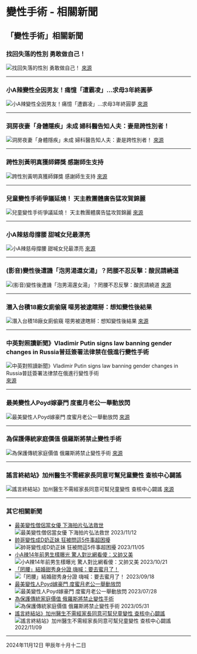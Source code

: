 # 變性手術 - 相關新聞

## 「變性手術」相關新聞

### 找回失落的性別 勇敢做自己！
![找回失落的性別 勇敢做自己！](assets/images/all/default.jpg)
[來源](https://news.ltn.com.tw/news/health/paper/1533279)

---

### 小A辣變性全因男友！痛憶「遭霸凌」…求母3年終圓夢
![小A辣變性全因男友！痛憶「遭霸凌」…求母3年終圓夢](assets/images/all/default.jpg)
[來源](https://news.ltn.com.tw/news/entertainment/breakingnews/3854048)

---

### 洞房夜妻「身體隱疾」未成 婦科醫告知人夫：妻是跨性別者！
![洞房夜妻「身體隱疾」未成 婦科醫告知人夫：妻是跨性別者！](assets/images/all/default.jpg)
[來源](https://news.ltn.com.tw/news/novelty/breakingnews/3579535)

---

### 跨性別黃明真獲師鐸獎 感謝師生支持
![跨性別黃明真獲師鐸獎 感謝師生支持](https://img.ltn.com.tw/Upload/news/600/2024/09/26/71.jpg)
[來源](https://news.ltn.com.tw/news/life/paper/1668896)

---

### 兒童變性手術爭議延燒！ 天主教團體廣告猛攻賀錦麗
![兒童變性手術爭議延燒！ 天主教團體廣告猛攻賀錦麗](https://img.ltn.com.tw/Upload/news/600/2024/09/16/4801581_1_1.jpg)
[來源](https://news.ltn.com.tw/news/world/breakingnews/4801581)

---

### 小A辣慈母撐腰 甜喊女兒最漂亮
![小A辣慈母撐腰 甜喊女兒最漂亮](https://img.ltn.com.tw/Upload/news/600/2024/08/30/13.jpg)
[來源](https://news.ltn.com.tw/news/entertainment/paper/1664314)

---

### (影音)變性後遭譏「泡男湯還女湯」？罔腰不忍反擊：酸民請繞道
![(影音)變性後遭譏「泡男湯還女湯」？罔腰不忍反擊：酸民請繞道](https://img.ltn.com.tw/Upload/ent/page/800S/2024/05/01/phpgqRQNK.png)
[來源](https://news.ltn.com.tw/news/entertainment/breakingnews/4659351)

---

### 潛入台積18廠女廁偷窺 噁男被逮瞎掰：想知變性後結果
![潛入台積18廠女廁偷窺 噁男被逮瞎掰：想知變性後結果](https://img.ltn.com.tw/Upload/news/600/2024/04/17/4644560_1_1.jpg)
[來源](https://news.ltn.com.tw/news/society/breakingnews/4644560)

---

### 中英對照讀新聞》Vladimir Putin signs law banning gender changes in Russia普廷簽署法律禁在俄進行變性手術
![中英對照讀新聞》Vladimir Putin signs law banning gender changes in Russia普廷簽署法律禁在俄進行變性手術](assets/images/all/default.jpg)
[來源](https://news.ltn.com.tw/news/world/paper/1596771)

---

### 最美變性人Poyd嫁豪門 度蜜月老公一舉動放閃
![最美變性人Poyd嫁豪門 度蜜月老公一舉動放閃](assets/images/all/default.jpg)
[來源](https://news.ltn.com.tw/news/entertainment/breakingnews/4378641)

---

### 為保護傳統家庭價值 俄羅斯將禁止變性手術
![為保護傳統家庭價值 俄羅斯將禁止變性手術](assets/images/all/default.jpg)
[來源](https://news.ltn.com.tw/news/world/breakingnews/4318552)

---

### 謠言終結站》加州醫生不需經家長同意可幫兒童變性 查核中心闢謠
![謠言終結站》加州醫生不需經家長同意可幫兒童變性 查核中心闢謠](assets/images/all/default.jpg)
[來源](https://news.ltn.com.tw/news/world/breakingnews/4117537)

---

### 其它相關新聞
- [最美變性僧侶當女優 下海拍片弘法救世](https://news.ltn.com.tw/news/entertainment/breakingnews/4487561) ![最美變性僧侶當女優 下海拍片弘法救世](https://img.ltn.com.tw/Upload/ent/page/800S/2023/11/12/phpIOGIoh.jpg) 2023/11/12  
- [帥哥變性成D奶正妹 狂被問這5件事超困擾](https://news.ltn.com.tw/news/entertainment/breakingnews/4480710) ![帥哥變性成D奶正妹 狂被問這5件事超困擾](https://img.ltn.com.tw/Upload/ent/page/800S/2023/11/05/phpkq9vrg.jpg) 2023/11/05  
- [小A辣14年前男生樣曝光 驚人對比網看傻：又帥又美](https://news.ltn.com.tw/news/entertainment/breakingnews/4465587) ![小A辣14年前男生樣曝光 驚人對比網看傻：又帥又美](assets/images/all/default.jpg) 2023/10/21  
- [「罔腰」結婚甜秀身分證 嗨喊：要去蜜月了！](https://news.ltn.com.tw/news/entertainment/breakingnews/4432208) ![「罔腰」結婚甜秀身分證 嗨喊：要去蜜月了！](assets/images/all/default.jpg) 2023/09/18  
- [最美變性人Poyd嫁豪門 度蜜月老公一舉動放閃](https://news.ltn.com.tw/news/entertainment/breakingnews/4378641) ![最美變性人Poyd嫁豪門 度蜜月老公一舉動放閃](assets/images/all/default.jpg) 2023/07/28  
- [為保護傳統家庭價值 俄羅斯將禁止變性手術](https://news.ltn.com.tw/news/world/breakingnews/4318552) ![為保護傳統家庭價值 俄羅斯將禁止變性手術](assets/images/all/default.jpg) 2023/05/31  
- [謠言終結站》加州醫生不需經家長同意可幫兒童變性 查核中心闢謠](https://news.ltn.com.tw/news/world/breakingnews/4117537) ![謠言終結站》加州醫生不需經家長同意可幫兒童變性 查核中心闢謠](assets/images/all/default.jpg) 2022/11/09  

---

2024年11月12日 甲辰年十月十二日